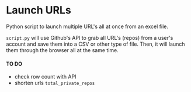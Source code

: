# Launch URLs

Python script to launch multiple URL's all at once from an excel file. 

`script.py` will use Github's API to grab all URL's (repos) from a user's account and save them into a CSV or other type of file. Then, it will launch them through the browser all at the same time. 

#### TO DO

- check row count with API
- shorten urls `total_private_repos`